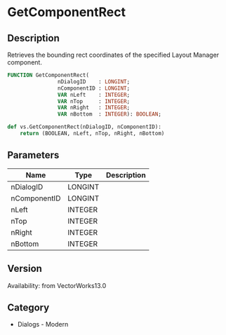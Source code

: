 # GetComponentRect

## Description
Retrieves the bounding rect coordinates of the specified Layout Manager component.

```pascal
FUNCTION GetComponentRect(
				nDialogID    : LONGINT;
				nComponentID : LONGINT;
				VAR nLeft    : INTEGER;
				VAR nTop     : INTEGER;
				VAR nRight   : INTEGER;
				VAR nBottom  : INTEGER): BOOLEAN;
```

```python
def vs.GetComponentRect(nDialogID, nComponentID):
    return (BOOLEAN, nLeft, nTop, nRight, nBottom)
```

## Parameters
|Name|Type|Description|
|---|---|---|
|nDialogID|LONGINT|   |
|nComponentID|LONGINT|   |
|nLeft|INTEGER|   |
|nTop|INTEGER|   |
|nRight|INTEGER|   |
|nBottom|INTEGER|   |

## Version
Availability: from VectorWorks13.0

## Category
* Dialogs - Modern

